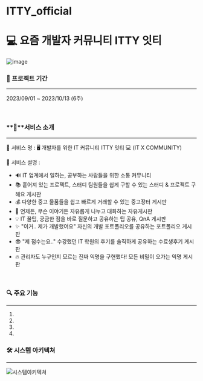 # ITTY_official

# 💻 요즘 개발자 커뮤니티 ITTY 잇티
![image](https://github.com/ITTYofficial/ITTY/assets/134522033/486e6e4e-afbf-4367-a16a-7c6c3177b64f)

### **📅 프로젝트 기간**
---
2023/09/01 ~ 2023/10/13 (6주)

<br>

### **👀**서비스 소개
---
💛 서비스 명 : 🖥 개발자를 위한 IT 커뮤니티 ITTY 잇티 💻  (IT X COMMUNITY)

💚 서비스 설명 :
  - 🔊 IT 업계에서 일하는, 공부하는 사람들을 위한 소통 커뮤니티
  - 📚 흩어져 있는 프로젝트, 스터디 팀원들을 쉽게 구할 수 있는 스터디 & 프로젝트 구해요 게시판
  - 💰 다양한 중고 물품들을 쉽고 빠르게 거래할 수 있는 중고장터 게시판
  - 🎃 언제든, 무슨 이야기든 자유롭게 나누고 대화하는 자유게시판
  - 💡 IT 꿀팁, 궁금한 점을 바로 질문하고 공유하는 팁 공유, QnA 게시판
  - ✨ "이거.. 제가 개발했어요" 자신의 개발 포트폴리오를 공유하는 포트폴리오 게시판
  - 😎 "제 점수는요.." 수강했던 IT 학원의 후기를 솔직하게 공유하는 수료생후기 게시판
  - 🔥 관리자도 누구인지 모르는 진짜 익명을 구현했다! 모든 비밀이 오가는 익명 게시판  

<br>

### 🔍 주요 기능
---
1. 
2.
3. 
4. 


### 🛠 시스템 아키텍쳐
---
![시스템아키텍쳐](https://github.com/ITTYofficial/ITTY/assets/134522033/3b93cdc3-6458-402a-8d30-2cbc77f0bdae)


